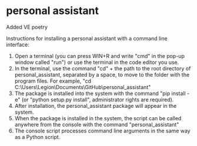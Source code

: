 # personal assistant

Added VE poetry 

Instructions for installing a personal assistant with a command line interface:

1. Open a terminal (you can press WIN+R and write "cmd" in the pop-up window called "run") or use the terminal in the code editor you use.
2. In the terminal, use the command "cd" + the path to the root directory of personal_assistant, separated by a space, to move to the folder with the program files. For example, "cd C:\Users\Legion\Documents\GitHub\personal_assistant"
3. The package is installed into the system with the command "pip install -e" (or "python setup.py install", administrator rights are required).
4. After installation, the personal_assistant package will appear in the system.
5. When the package is installed in the system, the script can be called anywhere from the console with the command "personal_assistant"
6. The console script processes command line arguments in the same way as a Python script.
